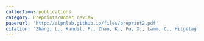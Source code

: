 ```yaml
---
collection: publications
category: Preprints/Under review
paperurl: 'http://alpnlab.github.io/files/preprint2.pdf'
citation: 'Zhang, L., Kandil, F., Zhao, K., Fu, X., Lamm, C., Hilgetag, C., Glascher, J. (2024). &quot;A causal role of the human left temporoparietal junction in computing social influence during goal-directed learning&quot;.'
---
```

